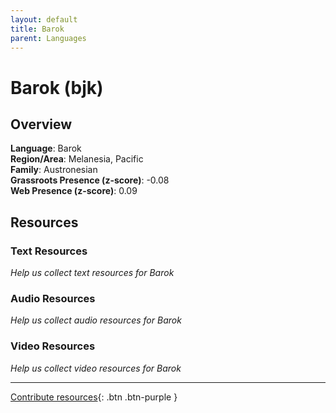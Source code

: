 ```yaml
---
layout: default
title: Barok
parent: Languages
---
```


# Barok (bjk)

## Overview

**Language**: Barok  
**Region/Area**: Melanesia, Pacific  
**Family**: Austronesian  
**Grassroots Presence (z-score)**: -0.08  
**Web Presence (z-score)**: 0.09  

## Resources

### Text Resources
*Help us collect text resources for Barok*

### Audio Resources
*Help us collect audio resources for Barok*

### Video Resources
*Help us collect video resources for Barok*

---

[Contribute resources](https://forms.office.com/e/1SfLJx3u1r){: .btn .btn-purple }
